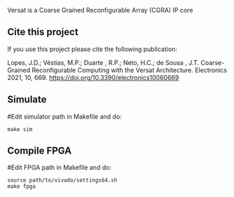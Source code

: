 Versat is a Coarse Grained Reconfigurable Array (CGRA) IP core

## Cite this project

If you use this project please cite the following publication:

Lopes, J.D.; Véstias, M.P.; Duarte , R.P.; Neto, H.C.; de Sousa , J.T. 
Coarse-Grained Reconfigurable Computing with the Versat Architecture. 
Electronics 2021, 10, 669. https://doi.org/10.3390/electronics10060669 


## Simulate

#Edit simulator path in Makefile and do:

```
make sim
```

## Compile FPGA 

#Edit FPGA path in Makefile and do:

```
source path/to/vivado/settings64.sh
make fpga
```
